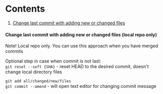 # Contents
1. [Change last commit with adding new or changed files](https://github.com/AlekseiBulygin/Python/new/master#change-last-commit-with-adding-new-or-changed-files-local-repo-only)

#### Change last commit with adding new or changed files (local repo only)  
Note! Local repo only. You can use this approach when you have merged commits

Optional step in case when commit is not last:  
`git reset --soft {SHA}` - reset HEAD to the desired commit, doesn't change local directory files  

`git add all/changed/new/files`  
`git commit --amend` - will open text editor for changing commit message  
